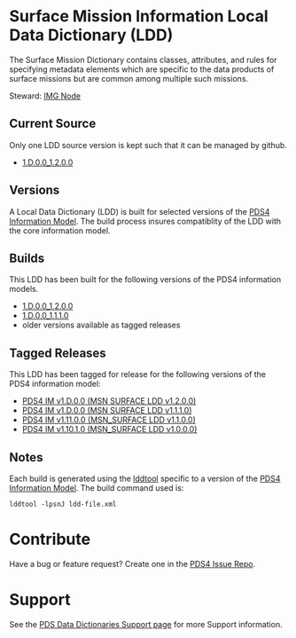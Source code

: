 # Surface Mission Information Local Data Dictionary (LDD)

The Surface Mission Dictionary contains classes, attributes, and rules for specifying metadata elements which are specific to the data products of surface missions but are common among multiple such missions.

Steward: [IMG Node](https://pds-imaging.jpl.nasa.gov/)

## Current Source

Only one LDD source version is kept such that it can be managed by github.

- [1.D.0.0_1.2.0.0](src)

## Versions

A Local Data Dictionary (LDD) is built for selected versions of the [PDS4 Information Model](https://pds.nasa.gov/pds4/doc/im/).
The build process insures compatiblity of the LDD with the core information model.

## Builds

This LDD has been built for the following versions of the PDS4 information models.

- [1.D.0.0_1.2.0.0](build/1.D.0.0_1.2.0.0)
- [1.D.0.0_1.1.1.0](build/1.D.0.0_1.1.1.0)
- older versions available as tagged releases

## Tagged Releases

This LDD has been tagged for release for the following versions of the PDS4 information model:

- [PDS4 IM v1.D.0.0  (MSN SURFACE LDD v1.2.0.0)](https://github.com/nasa-pds-data-dictionaries/ldd-msn/releases/tag/v1.2.0.0)
- [PDS4 IM v1.D.0.0  (MSN SURFACE LDD v1.1.1.0)](https://github.com/nasa-pds-data-dictionaries/ldd-msn/releases/tag/v1.1.1.0)
- [PDS4 IM v1.11.0.0 (MSN_SURFACE LDD v1.1.0.0)](https://github.com/nasa-pds-data-dictionaries/ldd-msn/releases/tag/v1.1.0.0)
- [PDS4 IM v1.10.1.0 (MSN_SURFACE LDD v1.0.0.0)](https://github.com/nasa-pds-data-dictionaries/ldd-msn/releases/tag/v1.0.0.0)

## Notes

Each build is generated using the [lddtool](https://pds.nasa.gov/tools/about/ldd/) specific to a version of the [PDS4 Information Model](https://pds.nasa.gov/datastandards/documents/im/). The build command used is:

```
lddtool -lpsnJ ldd-file.xml
```



# Contribute

Have a bug or feature request? Create one in the [PDS4 Issue Repo](https://github.com/pds-data-dictionaries/PDS4-LDD-Issue-Repo/issues/new/choose).


# Support

See the [PDS Data Dictionaries Support page](https://pds-data-dictionaries.github.io/support/) for more Support information.

